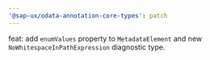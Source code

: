 ```yaml
---
'@sap-ux/odata-annotation-core-types': patch
---
```


feat: add `enumValues` property to `MetadataElement` and new `NoWhitespaceInPathExpression` diagnostic type.
